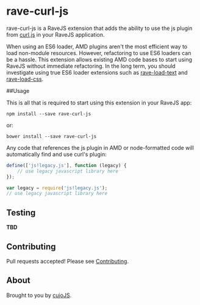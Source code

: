 # rave-curl-js

rave-curl-js is a RaveJS extension that adds the ability to use the js
plugin from [curl.js](http://github.com/cujojs/curl) in your RaveJS application.

When using an ES6 loader, AMD plugins aren't the most efficient way to load
non-module resources.  However, refactoring to use ES6 loaders can be a hassle.
This extension allows existing AMD code bases to start using RaveJS without
immediate refactoring.  In the long term, you should investigate using true
ES6 loader extensions such as
[rave-load-text](https://github.com/unscriptable/rave-load-text) and
[rave-load-css](https://github.com/unscriptable/rave-load-css).

##Usage

This is all that is required to start using this extension in your RaveJS app:

```
npm install --save rave-curl-js
```

or:

```
bower install --save rave-curl-js
```

Any code that references the js plugin in AMD or node-formatted code will
automatically find and use curl's plugin:

```js
define(['js!legacy.js'], function (legacy) {
	// use legacy javascript library here
});
```

```js
var legacy = require('js!legacy.js');
// use legacy javascript library here
```

## Testing

**TBD**

## Contributing

Pull requests accepted!  Please see [Contributing](CONTRIBUTING.md).

## About

Brought to you by [cujoJS](http://cujojs.com).
